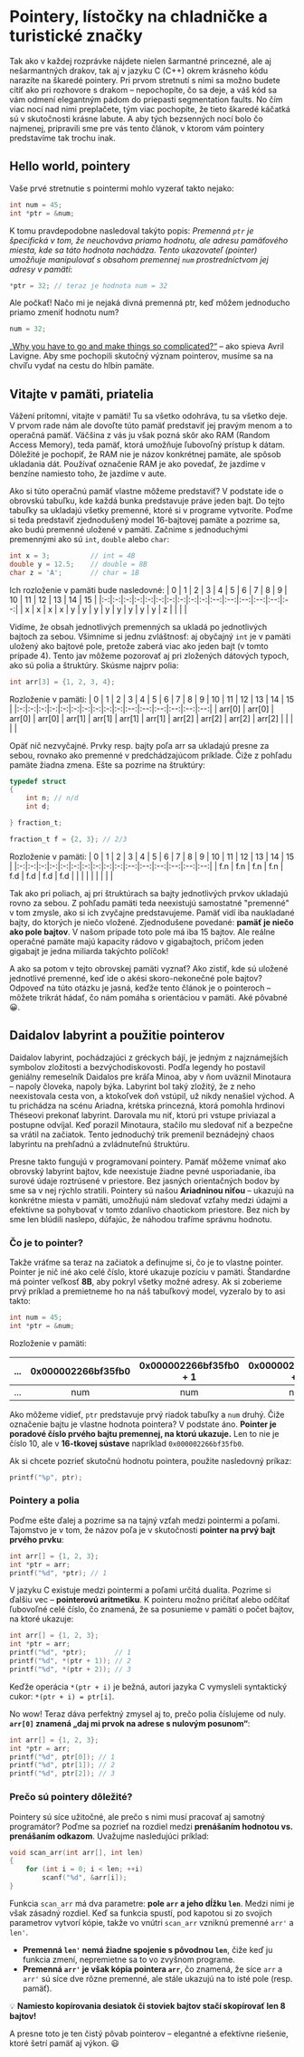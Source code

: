 # Pointery, lístočky na chladničke a turistické značky

Tak ako v každej rozprávke nájdete nielen šarmantné princezné, ale aj nešarmantných drakov, tak aj v jazyku C (C++) okrem krásneho kódu narazíte na škaredé pointery. Pri prvom stretnutí s nimi sa možno budete cítiť ako pri rozhovore s drakom – nepochopíte, čo sa deje, a váš kód sa vám odmení elegantným pádom do priepasti segmentation faults. No čím viac nocí nad nimi preplačete, tým viac pochopíte, že tieto škaredé káčatká sú v skutočnosti krásne labute. A aby tých bezsenných nocí bolo čo najmenej, pripravili sme pre vás tento článok, v ktorom vám pointery predstavíme tak trochu inak.

## Hello world, pointery
Vaše prvé stretnutie s pointermi mohlo vyzerať takto nejako:
```c
int num = 45;
int *ptr = &num; 
```
K tomu pravdepodobne nasledoval takýto popis: <i>Premenná ```ptr``` je špecifická v tom, že neuchováva priamo hodnotu, ale adresu pamäťového miesta, kde sa táto hodnota nachádza. Tento ukazovateľ (pointer) umožňuje manipulovať s obsahom premennej ```num``` prostredníctvom jej adresy v pamäti</i>:
```c
*ptr = 32; // teraz je hodnota num = 32
```

Ale počkať! Načo mi je nejaká divná premenná ptr, keď môžem jednoducho priamo zmeniť hodnotu num?
```c
num = 32;
```

[„Why you have to go and make things so complicated?“](https://www.youtube.com/watch?v=5NPBIwQyPWE) – ako spieva Avril Lavigne. Aby sme pochopili skutočný význam pointerov, musíme sa na chvíľu vydať na cestu do hlbín pamäte.

## Vitajte v pamäti, priatelia

Vážení prítomní, vitajte v pamäti! Tu sa všetko odohráva, tu sa všetko deje. V prvom rade nám ale dovoľte túto pamäť predstaviť jej pravým menom a to operačná pamäť. Väčšina z vás ju však pozná skôr ako RAM (Random Access Memory), teda pamäť, ktorá umožňuje ľubovoľný prístup k dátam. Dôležité je pochopiť, že RAM nie je názov konkrétnej pamäte, ale spôsob ukladania dát. Používať označenie RAM je ako povedať, že jazdíme v benzíne namiesto toho, že jazdíme v aute.

Ako si túto operačnú pamäť vlastne môžeme predstaviť? V podstate ide o obrovskú tabuľku, kde každá bunka predstavuje práve jeden bajt. Do tejto tabuľky sa ukladajú všetky premenné, ktoré si v programe vytvoríte. Poďme si teda predstaviť zjednodušený model 16-bajtovej pamäte a pozrime sa, ako budú premenné uložené v pamäti. Začnime s jednoduchými premennými ako sú `int`, `double` alebo `char`:


```c
int x = 3;          // int = 4B
double y = 12.5;    // double = 8B
char z = 'A';       // char = 1B
```
Ich rozloženie v pamäti bude nasledovné:
| 0 | 1 | 2 | 3 | 4 | 5 | 6 | 7 | 8 | 9 | 10 | 11 | 12 | 13 | 14 | 15 |
|:-:|:-:|:-:|:-:|:-:|:-:|:-:|:-:|:-:|:-:|:--:|:--:|:--:|:--:|:--:|:--:|
| x | x | x | x | y | y | y | y | y | y |  y |  y |  z |    |    |    |

Vidíme, že obsah jednotlivých premenných sa ukladá po jednotlivých bajtoch za sebou. Všimnime si jednu zvláštnosť: aj obyčajný `int` je v pamäti uložený ako bajtové pole, pretože zaberá viac ako jeden bajt (v tomto prípade 4). Tento jav môžeme pozorovať aj pri zložených dátových typoch, ako sú polia a štruktúry. Skúsme najprv polia:

```c
int arr[3] = {1, 2, 3, 4};
```

Rozloženie v pamäti:
| 0 | 1 | 2 | 3 | 4 | 5 | 6 | 7 | 8 | 9 | 10 | 11 | 12 | 13 | 14 | 15 |
|:-:|:-:|:-:|:-:|:-:|:-:|:-:|:-:|:-:|:-:|:--:|:--:|:--:|:--:|:--:|:--:|
| arr[0] | arr[0] | arr[0] | arr[0] | arr[1] | arr[1] | arr[1] | arr[1] | arr[2] | arr[2] |  arr[2] | arr[2] |    |    |    |    |

Opäť nič nezvyčajné. Prvky resp. bajty poľa arr sa ukladajú presne za sebou, rovnako ako premenné v predchádzajúcom príklade. Čiže z pohľadu pamäte žiadna zmena. Ešte sa pozrime na štruktúry:

```c
typedef struct
{ 
    int n; // n/d 
    int d;

} fraction_t;

fraction_t f = {2, 3}; // 2/3
```

Rozloženie v pamäti:
| 0 | 1 | 2 | 3 | 4 | 5 | 6 | 7 | 8 | 9 | 10 | 11 | 12 | 13 | 14 | 15 |
|:-:|:-:|:-:|:-:|:-:|:-:|:-:|:-:|:-:|:-:|:--:|:--:|:--:|:--:|:--:|:--:|
| f.n | f.n | f.n | f.n | f.d | f.d | f.d | f.d |  |  |   |   |   |    |    |    |

Tak ako pri poliach, aj pri štruktúrach sa bajty jednotlivých prvkov ukladajú rovno za sebou. Z pohľadu pamäti teda neexistujú samostatné "premenné" v tom zmysle, ako si ich zvyčajne predstavujeme. Pamäť vidí iba naukladané bajty, do ktorých je niečo vložené. Zjednodušene povedané: <b>pamäť je niečo ako pole bajtov</b>. V našom prípade toto pole má iba 15 bajtov. Ale reálne operačné pamäte majú kapacity rádovo v gigabajtoch, pričom jeden gigabajt je jedna miliarda takýchto políčok!

A ako sa potom v tejto obrovskej pamäti vyznať? Ako zistiť, kde sú uložené jednotlivé premenné, keď ide o akési skoro-nekonečné pole bajtov? Odpoveď na túto otázku je jasná, keďže tento článok je o pointeroch – môžete trikrát hádať, čo nám pomáha s orientáciou v pamäti. Aké pôvabné 😀.

## Daidalov labyrint a použitie pointerov

Daidalov labyrint, pochádzajúci z gréckych bájí, je jedným z najznámejších symbolov zložitosti a bezvýchodiskovosti. Podľa legendy ho postavil geniálny remeselník Daidalos pre kráľa Minoa, aby v ňom uväznil Minotaura – napoly človeka, napoly býka. Labyrint bol taký zložitý, že z neho neexistovala cesta von, a ktokoľvek doň vstúpil, už nikdy nenašiel východ. A tu prichádza na scénu Ariadna, krétska princezná, ktorá pomohla hrdinovi Théseovi prekonať labyrint. Darovala mu niť, ktorú pri vstupe priviazal a postupne odvíjal. Keď porazil Minotaura, stačilo mu sledovať niť a bezpečne sa vrátil na začiatok. Tento jednoduchý trik premenil beznádejný chaos labyrintu na prehľadnú a zvládnuteľnú štruktúru.

Presne takto fungujú v programovaní pointery. Pamäť môžeme vnímať ako obrovský labyrint bajtov, kde neexistuje žiadne pevné usporiadanie, iba surové údaje roztrúsené v priestore. Bez jasných orientačných bodov by sme sa v nej rýchlo stratili. Pointery sú našou **Ariadninou niťou** – ukazujú na konkrétne miesta v pamäti, umožňujú nám sledovať vzťahy medzi údajmi a efektívne sa pohybovať v tomto zdanlivo chaotickom priestore. Bez nich by sme len blúdili naslepo, dúfajúc, že náhodou trafíme správnu hodnotu.

### Čo je to pointer?

Takže vráťme sa teraz na začiatok a definujme si, čo je to vlastne pointer. Pointer je nič iné ako celé číslo, ktoré ukazuje pozíciu v pamäti. Štandardne má pointer veľkosť **8B**, aby pokryl všetky možné adresy. Ak si zoberieme prvý príklad a premietneme ho na náš tabuľkový model, vyzeralo by to asi takto:

```c
int num = 45;
int *ptr = &num; 
```

Rozloženie v pamäti:

| ... | 0x000002266bf35fb0 | 0x000002266bf35fb0 + 1 | 0x000002266bf35fb0 + 2 | 0x000002266bf35fb0 + 3 | ... |
|:-:|:-:|:-:|:-:|:-:|:-:|
| ... | num | num | num | num | ... |

Ako môžeme vidieť, `ptr` predstavuje prvý riadok tabuľky a `num` druhý. Čiže označenie bajtu je vlastne hodnota pointera? V podstate áno. **Pointer je poradové číslo prvého bajtu premennej, na ktorú ukazuje.** Len to nie je číslo 10, ale v **16-tkovej sústave** napríklad `0x000002266bf35fb0`.

Ak si chcete pozrieť skutočnú hodnotu pointera, použite nasledovný príkaz:

```c
printf("%p", ptr);
```

### Pointery a polia

Poďme ešte ďalej a pozrime sa na tajný vzťah medzi pointermi a poľami. Tajomstvo je v tom, že názov poľa je v skutočnosti **pointer na prvý bajt prvého prvku**:

```c
int arr[] = {1, 2, 3};
int *ptr = arr;
printf("%d", *ptr); // 1
```

V jazyku C existuje medzi pointermi a poľami určitá dualita. Pozrime si ďalšiu vec – **pointerovú aritmetiku**. K pointeru možno pričítať alebo odčítať ľubovoľné celé číslo, čo znamená, že sa posunieme v pamäti o počet bajtov, na ktoré ukazuje:

```c
int arr[] = {1, 2, 3};
int *ptr = arr;
printf("%d", *ptr);       // 1
printf("%d", *(ptr + 1)); // 2
printf("%d", *(ptr + 2)); // 3
```

Keďže operácia `*(ptr + i)` je bežná, autori jazyka C vymysleli syntaktický cukor: `*(ptr + i) = ptr[i]`.

No wow! Teraz dáva perfektný zmysel aj to, prečo polia číslujeme od nuly. **`arr[0]` znamená „daj mi prvok na adrese s nulovým posunom“**:

```c
int arr[] = {1, 2, 3};
int *ptr = arr;
printf("%d", ptr[0]); // 1
printf("%d", ptr[1]); // 2
printf("%d", ptr[2]); // 3
```

### Prečo sú pointery dôležité?

Pointery sú síce užitočné, ale prečo s nimi musí pracovať aj samotný programátor? Poďme sa pozrieť na rozdiel medzi **prenášaním hodnotou vs. prenášaním odkazom**. Uvažujme nasledujúci príklad:

```c
void scan_arr(int arr[], int len)
{
    for (int i = 0; i < len; ++i)
        scanf("%d", &arr[i]);
}
```

Funkcia `scan_arr` má dva parametre: **pole `arr` a jeho dĺžku `len`**. Medzi nimi je však zásadný rozdiel. Keď sa funkcia spustí, pod kapotou si zo svojich parametrov vytvorí kópie, takže vo vnútri `scan_arr` vzniknú premenné `arr'` a `len'`.

- **Premenná `len'` nemá žiadne spojenie s pôvodnou `len`**, čiže keď ju funkcia zmení, nepremietne sa to vo zvyšnom programe.
- **Premenná `arr'` je však kópia pointera `arr`**, čo znamená, že síce `arr` a `arr'` sú síce dve rôzne premenné, ale stále ukazujú na to isté pole (resp. pamäť).

💡 **Namiesto kopírovania desiatok či stoviek bajtov stačí skopírovať len 8 bajtov!**

A presne toto je ten čistý pôvab pointerov – elegantné a efektívne riešenie, ktoré šetrí pamäť aj výkon. 😃
